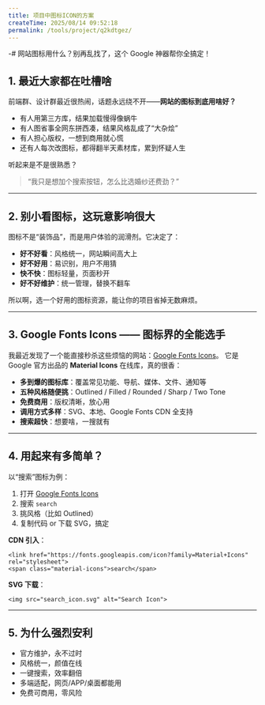 ```yaml
---
title: 项目中图标ICON的方案
createTime: 2025/08/14 09:52:18
permalink: /tools/project/q2kdtgez/
---
```

-# 网站图标用什么？别再乱找了，这个 Google 神器帮你全搞定！

## 1. 最近大家都在吐槽啥

前端群、设计群最近很热闹，话题永远绕不开——**网站的图标到底用啥好？**

- 有人用第三方库，结果加载慢得像蜗牛
- 有人图省事全网东拼西凑，结果风格乱成了“大杂烩”
- 有人担心版权，一想到商用就心慌
- 还有人每次改图标，都得翻半天素材库，累到怀疑人生

听起来是不是很熟悉？

> “我只是想加个搜索按钮，怎么比选婚纱还费劲？”

------

## 2. 别小看图标，这玩意影响很大

图标不是“装饰品”，而是用户体验的润滑剂。它决定了：

- **好不好看**：风格统一，网站瞬间高大上
- **好不好用**：易识别，用户不用猜
- **快不快**：图标轻量，页面秒开
- **好不好维护**：统一管理，替换不翻车

所以啊，选一个好用的图标资源，能让你的项目省掉无数麻烦。

------

## 3. Google Fonts Icons —— 图标界的全能选手

我最近发现了一个能直接秒杀这些烦恼的网站：[Google Fonts Icons](https://fonts.google.com/icons)。
 它是 Google 官方出品的 **Material Icons** 在线库，真的很香：

- **多到爆的图标库**：覆盖常见功能、导航、媒体、文件、通知等
- **五种风格随便挑**：Outlined / Filled / Rounded / Sharp / Two Tone
- **免费商用**：版权清晰，放心用
- **调用方式多样**：SVG、本地、Google Fonts CDN 全支持
- **搜索超快**：想要啥，一搜就有

------

## 4. 用起来有多简单？

以“搜索”图标为例：

1. 打开 [Google Fonts Icons](https://fonts.google.com/icons)
2. 搜索 `search`
3. 挑风格（比如 Outlined）
4. 复制代码 or 下载 SVG，搞定

**CDN 引入**：

```
<link href="https://fonts.googleapis.com/icon?family=Material+Icons" rel="stylesheet">
<span class="material-icons">search</span>
```

**SVG 下载**：

```
<img src="search_icon.svg" alt="Search Icon">
```

------

## 5. 为什么强烈安利

- 官方维护，永不过时
- 风格统一，颜值在线
- 一键搜索，效率翻倍
- 多端适配，网页/APP/桌面都能用
- 免费可商用，零风险